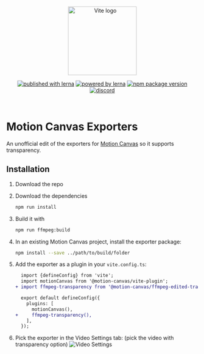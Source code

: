 <br/>
<p align="center">
  <a href="https://motion-canvas.github.io">
    <img width="180" src="https://motion-canvas.github.io/img/logo_dark.svg" alt="Vite logo">
  </a>
</p>
<p align="center">
  <a href="https://lerna.js.org"><img src="https://img.shields.io/badge/published%20with-lerna-c084fc?style=flat" alt="published with lerna"></a>
  <a href="https://vitejs.dev"><img src="https://img.shields.io/badge/powered%20by-vite-646cff?style=flat" alt="powered by lerna"></a>
  <a href="https://www.npmjs.com/package/@motion-canvas/core"><img src="https://img.shields.io/npm/v/@motion-canvas/core?style=flat" alt="npm package version"></a>
  <a href="https://chat.motioncanvas.io"><img src="https://img.shields.io/discord/1071029581009657896?style=flat&logo=discord&logoColor=fff&color=404eed" alt="discord"></a>
</p>
<br/>

# Motion Canvas Exporters

An unofficial edit of the exporters for [Motion Canvas](https://motion-canvas.io) so it supports transparency.

## Installation

1. Download the repo
1. Download the dependencies 
   ```sh
   npm run install
   ```
1. Build it with 
   ```sh
   npm run ffmpeg:build
   ```
1. In an existing Motion Canvas project, install the exporter package:
   ```sh
   npm install --save ../path/to/build/folder
   ```
1. Add the exporter as a plugin in your `vite.config.ts`:

   ```diff
     import {defineConfig} from 'vite';
     import motionCanvas from '@motion-canvas/vite-plugin';
   + import ffmpeg-transparency from '@motion-canvas/ffmpeg-edited-transparency';

     export default defineConfig({
       plugins: [
         motionCanvas(),
   +     ffmpeg-transparency(),
       ],
     });
   ```

5. Pick the exporter in the Video Settings tab: (pick the video with transparency option)
   ![Video Settings](./images/video-settings-tab.png)
